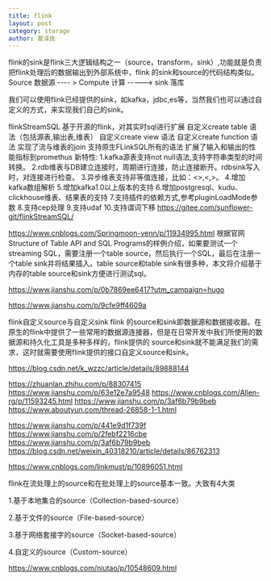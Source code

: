 ```yaml
---
title: flink
layout: post
category: storage
author: 夏泽民
---
```

flink的sink是flink三大逻辑结构之一（source，transform，sink）,功能就是负责把flink处理后的数据输出到外部系统中，flink 的sink和source的代码结构类似。
Source  数据源  ---- > Compute  计算 -----> sink 落库

我们可以使用flink已经提供的sink，如kafka，jdbc,es等，当然我们也可以通过自定义的方式，来实现我们自己的sink。
<!-- more -->
flinkStreamSQL
基于开源的flink，对其实时sql进行扩展
自定义create table 语法（包括源表,输出表,维表）
自定义create view 语法
自定义create function 语法
实现了流与维表的join
支持原生FLinkSQL所有的语法
扩展了输入和输出的性能指标到promethus
新特性:
1.kafka源表支持not null语法,支持字符串类型的时间转换。
2.rdb维表与DB建立连接时，周期进行连接，防止连接断开。rdbsink写入时，对连接进行检查。
3.异步维表支持非等值连接，比如：<>,<,>。
4.增加kafka数组解析
5.增加kafka1.0以上版本的支持
6.增加postgresql、kudu、clickhouse维表、结果表的支持
7.支持插件的依赖方式,参考pluginLoadMode参数
8.支持cep处理
9.支持udaf
10.支持谓词下移
https://gitee.com/sunflower-git/flinkStreamSQL/

https://www.cnblogs.com/Springmoon-venn/p/11934995.html
根据官网Structure of Table API and SQL Programs的样例介绍，如果要测试一个streaming SQL，需要注册一个table source，然后执行一个SQL，最后在注册一个table sink并将结果插入。table source和table sink有很多种，本文将介绍基于内存的table source和sink方便进行测试sql。

https://www.jianshu.com/p/0b7869ee6417?utm_campaign=hugo

https://www.jianshu.com/p/9cfe9ff4609a

flink自定义source与自定义sink
flink 的source和sink即数据源和数据接收器。在原生的flink中提供了一些常用的数据源连接器，但是在日常开发中我们所使用的数据源和持久化工具是多种多样的，flink提供的 source和sink就不能满足我们的需求，这时就需要使用flink提供的接口自定义source和sink。

https://blog.csdn.net/k_wzzc/article/details/89888144

https://zhuanlan.zhihu.com/p/88307415
https://www.jianshu.com/p/63e12e7a9548
https://www.cnblogs.com/Allen-rg/p/11593245.html
https://www.jianshu.com/p/3af6b79b9beb
https://www.aboutyun.com/thread-26858-1-1.html

https://www.jianshu.com/p/441e9d1f739f
https://www.jianshu.com/p/2febf2216cbe
https://www.jianshu.com/p/3af6b79b9beb
https://blog.csdn.net/weixin_40318210/article/details/86762313

https://www.cnblogs.com/linkmust/p/10896051.html

flink在流处理上的source和在批处理上的source基本一致。大致有4大类

1.基于本地集合的source（Collection-based-source）

2.基于文件的source（File-based-source）

3.基于网络套接字的source（Socket-based-source）

4.自定义的source（Custom-source）

https://www.cnblogs.com/niutao/p/10548609.html